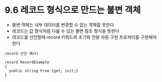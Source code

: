 # 9.6 레코드 형식으로 만드는 불변 객체
* 불변 객체는 내부 데이터를 변경할 수 없는 객체를 뜻한다
* 레코드는 값 형식처럼 다룰 수 있는 불변 참조 형식을 뜻한다
* 레코드를 선언할때 record 키워드와 초기화 전용 자동 구현 프로퍼티를 구현해야 한다
```
record 선언 예시)

record RecordExample
{
  public string From {get; init;}
}

```


